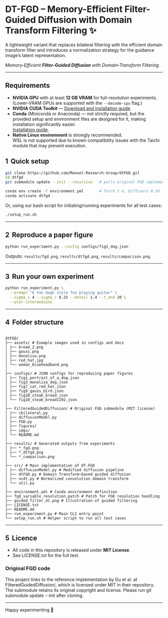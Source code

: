 # DT-FGD – Memory-Efficient Filter-Guided Diffusion with Domain Transform Filtering :sparkles:
A lightweight variant that replaces bilateral filtering with the efficient domain transform filter and introduces a normalization strategy for the guidance image’s latent representation.

*Memory‑Efficient **Filter‑Guided Diffusion** with Domain‑Transform Filtering*

---

## Requirements
- **NVIDIA GPU** with at least **12 GB VRAM** for full-resolution experiments.  
  (Lower-VRAM GPUs are supported with the `--decode-cpu` flag.)
- **NVIDIA CUDA Toolkit** — [Download and installation guide](https://developer.nvidia.com/cuda-downloads).
- **Conda** (Miniconda or Anaconda) — not strictly required, but the provided setup and environment files are designed for it, making installation significantly easier.  
  [Installation guide](https://docs.conda.io/en/latest/miniconda.html).
- **Native Linux environment** is strongly recommended.  
  WSL is not supported due to known compatibility issues with the Taichi module that may prevent execution.


## 1  Quick setup

```bash
git clone https://github.com/Manuel-Research-Group/dtFGD.git
cd dtfgd
git submodule update --init --recursive   # pulls original FGD implementation

conda env create -f environment.yml       # Torch 2.4, Diffusers 0.30
conda activate dtfgd
```
Or, using our bash script for initiating/running experiments for all test cases:

```bash
./setup_run.sh
```

---

## 2  Reproduce a paper figure

```bash
python run_experiment.py --config configs/fig1_dog.json
```

Outputs: `results/fgd.png`, `results/dtfgd.png`, `results/comparison.png`.

---

## 3  Run your own experiment

```bash
python run_experiment.py \
  --prompt "A Van Gogh style fox playing guitar" \
  --sigma_s 4 --sigma_r 0.25 --detail 1.4 --t_end 20 \
  --plot-intermediate
```

---

## 4  Folder structure

```

dtFGD/
├── assets/ # Example images used in configs and docs
│ ├── bread_2.png
│ ├── gauss.png
│ ├── monalisa.png
│ ├── red_hat.jpg
│ └── woman_blueheadband.png
│
├── configs/ # JSON configs for reproducing paper figures
│ ├── fig1_portrait_of_a_dog.json
│ ├── fig3_monalisa_dog.json
│ ├── fig7_cat_red_hat.json
│ ├── fig9_gauss_bird.json
│ ├── fig10_steak_bread.json
│ └── fig10_steak_bread1192.json
│
├── FilteredGuidedDiffusion/ # Original FGD submodule (MIT license)
│ ├── cbilateral.py
│ ├── diffusionModel.py
│ ├── FGD.py
│ ├── figures/
│ ├── imgs/
│ └── README.md
│
├── results/ # Generated outputs from experiments
│ ├── *_fgd.png
│ ├── *_dtfgd.png
│ └── *_comparison.png
│
├── src/ # Main implementation of DT-FGD
│ ├── diffusionModel.py # Modified diffusion pipeline
│ ├── dtFGD.py # Domain Transform–based guided diffusion
│ ├── ncdt.py # Normalized convolution domain transform
│ └── util.py
│
├── environment.yml # Conda environment definition
├── fgd_variable_resolution.patch # Patch for FGD resolution handling
├── guided_filter_dt.png # Illustration of guided filtering
├── LICENSE.txt
├── README.md
├── run_experiment.py # Main CLI entry point
└── setup_run.sh # Helper script to run all test cases
```

---

## 5  Licence

* All code in this repository is released under **MIT License**.
* See LICENSE.txt for the full text.

### Original FGD code

This project links to the reference implementation by Gu et al. at
FilteredGuidedDiffusion/, which is licensed under MIT in their repository.
The submodule retains its original copyright and license.
Please run git submodule update --init after cloning.


---

Happy experimenting :rocket:
